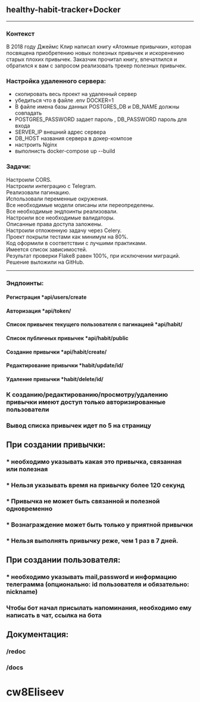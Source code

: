 ## healthy-habit-tracker+Docker

***

### Контекст

В 2018 году Джеймс Клир написал книгу «Атомные привычки», которая посвящена приобретению новых полезных привычек и
искоренению старых плохих привычек. Заказчик прочитал книгу, впечатлился и обратился к вам с запросом реализовать трекер
полезных привычек.

### Настройка удаленного сервера:
- скопировать весь проект на удаленный сервер
- убедиться что в файле .env DOCKER=1
- В файле имена базы данных POSTGRES_DB и DB_NAME должны совпадать
- POSTGRES_PASSWORD задает пароль , DB_PASSWORD пароль для входа
- SERVER_IP внешний адрес сервера
- DB_HOST названия сервера в докер-композе
- настроить Nginx
- выполнисть docker-compose up --build

### Задачи:

Настроили CORS.\
Настроили интеграцию с Telegram.\
Реализовали пагинацию.\
Использовали переменные окружения.\
Все необходимые модели описаны или переопределены.\
Все необходимые эндпоинты реализовали.\
Настроили все необходимые валидаторы.\
Описанные права доступа заложены.\
Настроили отложенную задачу через Celery.\
Проект покрыли тестами как минимум на 80%.\
Код оформили в соответствии с лучшими практиками.\
Имеется список зависимостей.\
Результат проверки Flake8 равен 100%, при исключении миграций.\
Решение выложили на GitHub.
***

### Эндпоинты:

#### Регистрация *api/users/create

#### Авторизация *api/token/

#### Список привычек текущего пользователя с пагинацией *api/habit/

#### Список публичных привычек  *api/habit/public

#### Создание привычки *api/habit/create/

#### Редактирование привычки *habit/update/id/

#### Удаление привычки *habit/delete/id/

### К созданию/редактированию/просмотру/удалению привычки имеют доступ только авторизированные пользователи

### Вывод списка привычек идет по 5 на страницу

## При создании привычки:

###  * необходимо указывать какая это привычка, связанная или полезная

###  * Нельзя указывать время на привычку более 120 секунд

###  * Привычка не может быть связанной и полезной одновременно

###  * Вознаграждение может быть только у приятной привычки

###  * Нельзя выполнять привычку реже, чем 1 раз в 7 дней.

## При создании пользователя:

###  * необходимо указывать mail,password и информацию телеграмма (опционально: id пользователя и обязательно: nickname)

### Чтобы бот начал присылать напоминания, необходимо ему написать в чат, ссылка на бота <link>

## Документация:

### /redoc

### /docs
# cw8Eliseev
